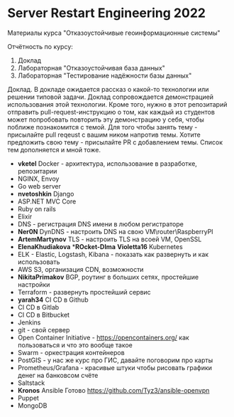 # Server Restart Engineering 2022
Материалы курса "Отказоустойчивые геоинформационные системы"

Отчётность по курсу:
1. Доклад
2. Лабораторная "Отказоустойчивая база данных"
3. Лабораторная "Тестирование надёжности базы данных"


Доклад.
В докладе ожидается рассказ о какой-то технологии или решении типовой задачи. Доклад сопровождается демонстрацией использования этой технологии. Кроме того, нужно в этот репозитарий отправить pull-request-инструкцию о том, как каждый из студентов может попробовать повторить эту демонстрацию у себя, чтобы поближе познакомится с темой. Для того чтобы занять тему - присылайте pull reqeust с вашим ником напротив темы. Хотите предложить свою тему - присылайте PR с добавлением темы. Список тем дополняется и мной тоже.

* **vketel** Docker - архитектура, использование в разработке, репозитарии
* NGINX, Envoy
* Go web server
* **nvetoshkin** Django
* ASP.NET MVC Core
* Ruby on rails
* Elixir
* DNS - регистрация DNS имени в любом регистраторе
* **Ner0N** DynDNS - настроить DNS на свою VM\router\RaspberryPI
* **ArtemMartynov** TLS - настроить TLS на всоей VM, OpenSSL
* **ElenaKhudiakova** ***ROcket-DIma** **Violetta16** Kubernetes
* ELK - Elastic, Logstash, Kibana - показать как развернуть и как использовать
* AWS S3, организация CDN, возможности
* **NikitaPrimakov** BGP, роутинг в больших сетях, простейшие настройки
* Terraform - развернуть простейший сервис
* **yarah34** CI CD в Github
* CI CD в Gitlab
* CI CD в Bitbucket
* Jenkins
* git - свой сервер
* Open Container Initiative - https://opencontainers.org/ как пользоваться и что это вообще такое
* Swarm - оркестрация контейнеров
* PostGIS - у нас же курс про ГИС, давайте поговорим про карты
* Prometheus/Grafana - красивые штуки чтобы рисовать графики денег на банковсом счёте
* Saltstack
* **Kronos** Ansible  Готово https://github.com/Tyz3/ansible-openvpn
* Puppet
* MongoDB
